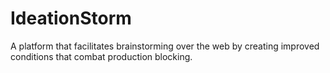 IdeationStorm
=============

A platform that facilitates brainstorming over the web by creating improved conditions that combat production blocking.
